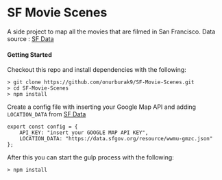 # SF Movie Scenes

A side project to map all the movies that are filmed in San Francisco. Data source : [SF Data](https://datasf.org/opendata/)

#### Getting Started

Checkout this repo and install dependencies with the following:

```
> git clone https://github.com/onurburak9/SF-Movie-Scenes.git
> cd SF-Movie-Scenes
> npm install
```

Create a config file with inserting your Google Map API and adding `LOCATION_DATA` from [SF Data](https://datasf.org/opendata/)

```
export const config = {
	API_KEY: "insert your GOOGLE MAP API KEY",
	LOCATION_DATA: "https://data.sfgov.org/resource/wwmu-gmzc.json"
};
```

After this you can start the gulp process with the following:

```
> npm install
```
